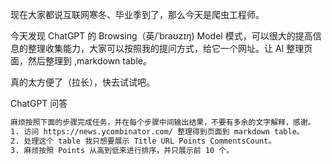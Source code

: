 现在大家都说互联网寒冬、毕业季到了，那么今天是爬虫工程师。

今天发现 ChatGPT 的 Browsing（英/ˈbraʊzɪŋ) Model 模式，可以很大的提高信息的整理收集能力，大家可以按照我的提问方式，给它一个网址。让 AI 整理页面，然后整理到 ,markdown table。

真的太方便了（拉长），快去试试吧。



ChatGPT 问答

```bash
麻烦按照下面的步骤完成任务，并在每个步骤中间输出结果，不要有多余的文字解释，感谢。
1. 访问 https://news.ycombinator.com/ 整理得到页面到 markdown table。
2. 处理这个 table 我只想要展示 Title URL Points CommentsCount。
3. 麻烦按照 Points 从高到低来进行排序，并只展示前 10 个。
```


